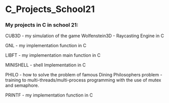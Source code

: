 # C_Projects_School21

### My projects in C in school 21:

CUB3D - my simulation of the game  Wolfenstein3D - Raycasting Engine in C
 
GNL -  my implementation function in C
 
LIBFT - my implementation main function in C
 
MINISHELL -  shell Implementation in C
 
PHILO - how to solve the problem of famous Dining Philosophers problem - training to multi-threads/multi-process programming with the use of mutex and semaphore.

PRINTF - my implementation function in C
